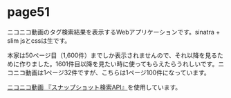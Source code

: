 # page51
ニコニコ動画のタグ検索結果を表示するWebアプリケーションです。sinatra + slim jsとcssは生です。

本家は50ページ目（1,600件）までしか表示されませんので、それ以降を見るために作りました。1601件目以降を見たい時に使ってもらえたらうれしいです。ニコニコ動画は1ページ32件ですが、こちらは1ページ100件になっています。

[ニコニコ動画 『スナップショット検索API』](http://search.nicovideo.jp/docs/api/snapshot.html)を使用しています。
